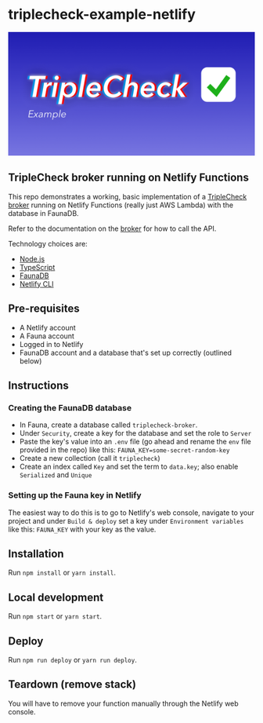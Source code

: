 # triplecheck-example-netlify

![TripleCheck example implementation](readme/triplecheck-example.png)

## TripleCheck broker running on Netlify Functions

This repo demonstrates a working, basic implementation of a [TripleCheck broker](https://github.com/mikaelvesavuori/triplecheck-broker) running on Netlify Functions (really just AWS Lambda) with the database in FaunaDB.

Refer to the documentation on the [broker](https://github.com/mikaelvesavuori/triplecheck-broker) for how to call the API.

Technology choices are:

- [Node.js](https://nodejs.org/en/)
- [TypeScript](https://www.typescriptlang.org)
- [FaunaDB](https://fauna.com)
- [Netlify CLI](https://cli.netlify.com)

## Pre-requisites

- A Netlify account
- A Fauna account
- Logged in to Netlify
- FaunaDB account and a database that's set up correctly (outlined below)

## Instructions

### Creating the FaunaDB database

- In Fauna, create a database called `triplecheck-broker`.
- Under `Security`, create a key for the database and set the role to `Server`
- Paste the key's value into an `.env` file (go ahead and rename the `env` file provided in the repo) like this: `FAUNA_KEY=some-secret-random-key`
- Create a new collection (call it `triplecheck`)
- Create an index called `Key` and set the term to `data.key`; also enable `Serialized` and `Unique`

### Setting up the Fauna key in Netlify

The easiest way to do this is to go to Netlify's web console, navigate to your project and under `Build & deploy` set a key under `Environment variables` like this: `FAUNA_KEY` with your key as the value.

## Installation

Run `npm install` or `yarn install`.

## Local development

Run `npm start` or `yarn start`.

## Deploy

Run `npm run deploy` or `yarn run deploy`.

## Teardown (remove stack)

You will have to remove your function manually through the Netlify web console.
